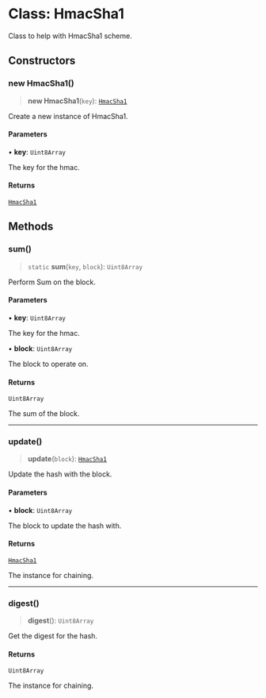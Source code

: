 # Class: HmacSha1

Class to help with HmacSha1 scheme.

## Constructors

### new HmacSha1()

> **new HmacSha1**(`key`): [`HmacSha1`](HmacSha1.md)

Create a new instance of HmacSha1.

#### Parameters

• **key**: `Uint8Array`

The key for the hmac.

#### Returns

[`HmacSha1`](HmacSha1.md)

## Methods

### sum()

> `static` **sum**(`key`, `block`): `Uint8Array`

Perform Sum on the block.

#### Parameters

• **key**: `Uint8Array`

The key for the hmac.

• **block**: `Uint8Array`

The block to operate on.

#### Returns

`Uint8Array`

The sum of the block.

***

### update()

> **update**(`block`): [`HmacSha1`](HmacSha1.md)

Update the hash with the block.

#### Parameters

• **block**: `Uint8Array`

The block to update the hash with.

#### Returns

[`HmacSha1`](HmacSha1.md)

The instance for chaining.

***

### digest()

> **digest**(): `Uint8Array`

Get the digest for the hash.

#### Returns

`Uint8Array`

The instance for chaining.
